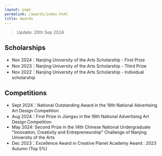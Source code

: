 ```yaml
---
layout: page
permalink: /awards/index.html
title: Awards
---
```


> Update: 20th Sep 2024

## Scholarships

- Nov 2024：Nanjing University of the Arts Scholarship - First Prize 
- Nov 2023：Nanjing University of the Arts Scholarship - Third Prize 
- Nov 2022：Nanjing University of the Arts Scholarship - Individual scholarship 

## Competitions

- Sept 2024：National Outstanding Award in the 16th National Advertising Art Design Competition  
- Aug 2024：First Prize in Jiangsu in the 16th National Advertising Art Design Competition
- May 2024: Second Prize in the 14th Chinese National Undergraduate "Innovation, Creativity and Entrepreneurship" Challenge of Nanjing University of the Arts
- Dec 2023：Excellence Award in Creative Planet Academy Award : 2023 Autumn (Top 5%)

<br>
